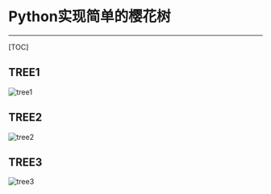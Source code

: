 # Python实现简单的樱花树

***
[TOC]

## TREE1

![tree1](/tree1.png)

## TREE2

![tree2](/tree2.png)

## TREE3

![tree3](/tree3.png)